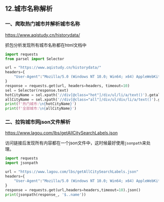## 12.城市名称解析

### 一、爬取热门城市并解析城市名称

https://www.aqistudy.cn/historydata/

抓包分析发现所有城市名称都在html文档中

```python
import requests
from parsel import Selector

url = "https://www.aqistudy.cn/historydata/"
headers={
    "User-Agent":"Mozilla/5.0 (Windows NT 10.0; Win64; x64) AppleWebKit/537.36 (KHTML, like Gecko) Chrome/114.0.0.0 Safari/537.36"
}
response = requests.get(url, headers=headers, timeout=10)
sel = Selector(response.text)
hotCityName = sel.xpath('//div[@class="hot"]/div/ul/li/a/text()').getall()
allCityName = sel.xpath('//div[@class="all"]/div/ul/div/li/a/text()').getall()
print(f'热门城市:\n{hotCityName}')
print(f'全部城市:\n{allCityName}')
```

### 二、拉钩城市网json文件解析

https://www.lagou.com/lbs/getAllCitySearchLabels.json

访问链接后发现所有内容都在一个json文件中，这时候最好使用`jsonpath`来处理。

```python
import requests
import jsonpath

url = "https://www.lagou.com/lbs/getAllCitySearchLabels.json"
headers={
    "User-Agent":"Mozilla/5.0 (Windows NT 10.0; Win64; x64) AppleWebKit/537.36 (KHTML, like Gecko) Chrome/114.0.0.0 Safari/537.36"
}
response = requests.get(url,headers=headers,timeout=10).json()
print(jsonpath(response_, '$..name'))
```

